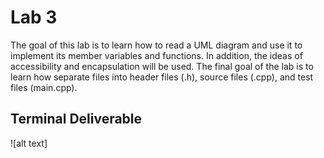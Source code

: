 # Lab 3

The goal of this lab is to learn how to read a UML diagram and use it to implement its member variables and functions. In addition, the ideas of accessibility and encapsulation will be used. The final goal of the lab is to learn how separate files into header files (.h), source files (.cpp), and test files (main.cpp).

## Terminal Deliverable
![alt text]